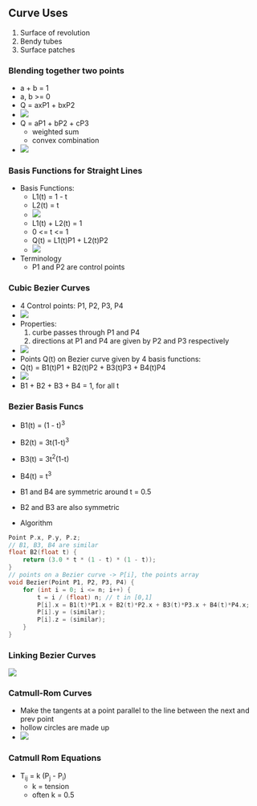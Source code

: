 ## Curve Uses

1. Surface of revolution
2. Bendy tubes
3. Surface patches

### Blending together two points
- a + b = 1
- a, b >= 0
- Q = axP1 + bxP2
- ![](images/lerp)
- Q = aP1 + bP2 + cP3
  - weighted sum
  - convex combination
- ![](images/3ptlerp)

### Basis Functions for Straight Lines
- Basis Functions:
  - L1(t) = 1 - t
  - L2(t) = t
  - ![](images/l1graph)
  - L1(t) + L2(t) = 1
  - 0 <= t <= 1
  - Q(t) = L1(t)P1 + L2(t)P2
  - ![](images/lerpfunction)
- Terminology
  - P1 and  P2 are control points

### Cubic Bezier Curves
- 4 Control points: P1, P2, P3, P4
- ![](images/bezierExample)
- Properties:
  1. curbe passes through P1 and P4
  2. directions at P1 and P4 are given by P2 and P3 respectively
- ![](bezierMoreExamples)
- Points Q(t) on Bezier curve given by 4 basis functions:
- Q(t) = B1(t)P1 + B2(t)P2 + B3(t)P3 + B4(t)P4
- ![](bezierbasisfunc)
- B1 + B2 + B3 + B4 = 1, for all t

### Bezier Basis Funcs
- B1(t) = (1 - t)<sup>3</sup>
- B2(t) = 3t(1-t)<sup>3</sup>
- B3(t) = 3t<sup>2</sup>(1-t)
- B4(t) = t<sup>3</sup>
- B1 and B4 are symmetric around t = 0.5
- B2 and B3 are also symmetric

- Algorithm
``` c
Point P.x, P.y, P.z;
// B1, B3, B4 are similar
float B2(float t) {
    return (3.0 * t * (1 - t) * (1 - t));
}
// points on a Bezier curve -> P[i], the points array
void Bezier(Point P1, P2, P3, P4) {
    for (int i = 0; i <= n; i++) {
        t = i / (float) n; // t in [0,1]
        P[i].x = B1(t)*P1.x + B2(t)*P2.x + B3(t)*P3.x + B4(t)*P4.x;
        P[i].y = (similar);
        P[i].z = (similar);
    }
}
```

### Linking Bezier Curves
![](linkedBezier)

### Catmull-Rom Curves
- Make the tangents at a point parallel to the line between the next and prev point
- hollow circles are made up
- ![](catmullRom)

### Catmull Rom Equations
- T<sub>ij</sub> = k (P<sub>j</sub> - P<sub>i</sub>)
  - k = tension
  - often k = 0.5